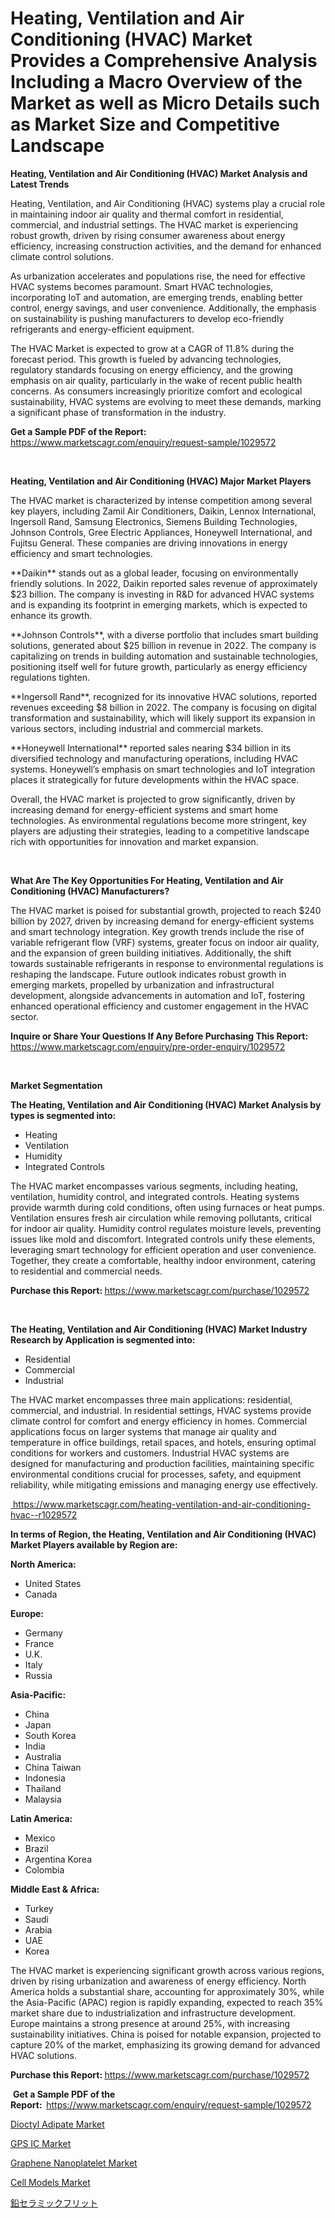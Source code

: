 <p><h1>Heating, Ventilation and Air Conditioning (HVAC) Market Provides a Comprehensive Analysis Including a Macro Overview of the Market as well as Micro Details such as Market Size and Competitive Landscape</h1></p><p><strong>Heating, Ventilation and Air Conditioning (HVAC) Market Analysis and Latest Trends</strong></p>
<p><p>Heating, Ventilation, and Air Conditioning (HVAC) systems play a crucial role in maintaining indoor air quality and thermal comfort in residential, commercial, and industrial settings. The HVAC market is experiencing robust growth, driven by rising consumer awareness about energy efficiency, increasing construction activities, and the demand for enhanced climate control solutions.</p><p>As urbanization accelerates and populations rise, the need for effective HVAC systems becomes paramount. Smart HVAC technologies, incorporating IoT and automation, are emerging trends, enabling better control, energy savings, and user convenience. Additionally, the emphasis on sustainability is pushing manufacturers to develop eco-friendly refrigerants and energy-efficient equipment.</p><p>The HVAC Market is expected to grow at a CAGR of 11.8% during the forecast period. This growth is fueled by advancing technologies, regulatory standards focusing on energy efficiency, and the growing emphasis on air quality, particularly in the wake of recent public health concerns. As consumers increasingly prioritize comfort and ecological sustainability, HVAC systems are evolving to meet these demands, marking a significant phase of transformation in the industry.</p></p>
<p><strong>Get a Sample PDF of the Report:&nbsp;</strong> <a href="https://www.marketscagr.com/enquiry/request-sample/1029572">https://www.marketscagr.com/enquiry/request-sample/1029572</a></p>
<p>&nbsp;</p>
<p><strong>Heating, Ventilation and Air Conditioning (HVAC) Major Market Players</strong></p>
<p><p>The HVAC market is characterized by intense competition among several key players, including Zamil Air Conditioners, Daikin, Lennox International, Ingersoll Rand, Samsung Electronics, Siemens Building Technologies, Johnson Controls, Gree Electric Appliances, Honeywell International, and Fujitsu General. These companies are driving innovations in energy efficiency and smart technologies.</p><p>**Daikin** stands out as a global leader, focusing on environmentally friendly solutions. In 2022, Daikin reported sales revenue of approximately $23 billion. The company is investing in R&D for advanced HVAC systems and is expanding its footprint in emerging markets, which is expected to enhance its growth.</p><p>**Johnson Controls**, with a diverse portfolio that includes smart building solutions, generated about $25 billion in revenue in 2022. The company is capitalizing on trends in building automation and sustainable technologies, positioning itself well for future growth, particularly as energy efficiency regulations tighten.</p><p>**Ingersoll Rand**, recognized for its innovative HVAC solutions, reported revenues exceeding $8 billion in 2022. The company is focusing on digital transformation and sustainability, which will likely support its expansion in various sectors, including industrial and commercial markets.</p><p>**Honeywell International** reported sales nearing $34 billion in its diversified technology and manufacturing operations, including HVAC systems. Honeywell’s emphasis on smart technologies and IoT integration places it strategically for future developments within the HVAC space.</p><p>Overall, the HVAC market is projected to grow significantly, driven by increasing demand for energy-efficient systems and smart home technologies. As environmental regulations become more stringent, key players are adjusting their strategies, leading to a competitive landscape rich with opportunities for innovation and market expansion.</p></p>
<p>&nbsp;</p>
<p><strong>What Are The Key Opportunities For Heating, Ventilation and Air Conditioning (HVAC) Manufacturers?</strong></p>
<p><p>The HVAC market is poised for substantial growth, projected to reach $240 billion by 2027, driven by increasing demand for energy-efficient systems and smart technology integration. Key growth trends include the rise of variable refrigerant flow (VRF) systems, greater focus on indoor air quality, and the expansion of green building initiatives. Additionally, the shift towards sustainable refrigerants in response to environmental regulations is reshaping the landscape. Future outlook indicates robust growth in emerging markets, propelled by urbanization and infrastructural development, alongside advancements in automation and IoT, fostering enhanced operational efficiency and customer engagement in the HVAC sector.</p></p>
<p><strong>Inquire or Share Your Questions If Any Before Purchasing This Report:</strong> <a href="https://www.marketscagr.com/enquiry/pre-order-enquiry/1029572">https://www.marketscagr.com/enquiry/pre-order-enquiry/1029572</a></p>
<p>&nbsp;</p>
<p><strong>Market Segmentation</strong></p>
<p><strong>The Heating, Ventilation and Air Conditioning (HVAC) Market Analysis by types is segmented into:</strong></p>
<p><ul><li>Heating</li><li>Ventilation</li><li>Humidity</li><li>Integrated Controls</li></ul></p>
<p><p>The HVAC market encompasses various segments, including heating, ventilation, humidity control, and integrated controls. Heating systems provide warmth during cold conditions, often using furnaces or heat pumps. Ventilation ensures fresh air circulation while removing pollutants, critical for indoor air quality. Humidity control regulates moisture levels, preventing issues like mold and discomfort. Integrated controls unify these elements, leveraging smart technology for efficient operation and user convenience. Together, they create a comfortable, healthy indoor environment, catering to residential and commercial needs.</p></p>
<p><strong>Purchase this Report:&nbsp;</strong><a href="https://www.marketscagr.com/purchase/1029572">https://www.marketscagr.com/purchase/1029572</a></p>
<p>&nbsp;</p>
<p><strong>The Heating, Ventilation and Air Conditioning (HVAC) Market Industry Research by Application is segmented into:</strong></p>
<p><ul><li>Residential</li><li>Commercial</li><li>Industrial</li></ul></p>
<p><p>The HVAC market encompasses three main applications: residential, commercial, and industrial. In residential settings, HVAC systems provide climate control for comfort and energy efficiency in homes. Commercial applications focus on larger systems that manage air quality and temperature in office buildings, retail spaces, and hotels, ensuring optimal conditions for workers and customers. Industrial HVAC systems are designed for manufacturing and production facilities, maintaining specific environmental conditions crucial for processes, safety, and equipment reliability, while mitigating emissions and managing energy use effectively.</p></p>
<p><a href="https://www.marketscagr.com/heating-ventilation-and-air-conditioning-hvac--r1029572">&nbsp;https://www.marketscagr.com/heating-ventilation-and-air-conditioning-hvac--r1029572</a></p>
<p><strong>In terms of Region, the Heating, Ventilation and Air Conditioning (HVAC) Market Players available by Region are:</strong></p>
<p>
    <p> <strong> North America: </strong>
        <ul>
            <li>United States</li>
            <li>Canada</li>
        </ul>
        </p> 
    <p> <strong> Europe: </strong>
        <ul>
            <li>Germany</li>
            <li>France</li>
            <li>U.K.</li>
            <li>Italy</li>
            <li>Russia</li>
        </ul>
        </p> 
    <p> <strong> Asia-Pacific: </strong>
        <ul>
            <li>China</li>
            <li>Japan</li>
            <li>South Korea</li>
            <li>India</li>
            <li>Australia</li>
            <li>China Taiwan</li>
            <li>Indonesia</li>
            <li>Thailand</li>
            <li>Malaysia</li>
        </ul>
        </p> 
    <p> <strong> Latin America: </strong>
        <ul>
            <li>Mexico</li>
            <li>Brazil</li>
            <li>Argentina Korea</li>
            <li>Colombia</li>
        </ul>
        </p> 
    <p> <strong> Middle East & Africa: </strong>
        <ul>
            <li>Turkey</li>
            <li>Saudi</li>
            <li>Arabia</li>
            <li>UAE</li>
            <li>Korea</li>
        </ul>
    </p>
    </p>
<p><p>The HVAC market is experiencing significant growth across various regions, driven by rising urbanization and awareness of energy efficiency. North America holds a substantial share, accounting for approximately 30%, while the Asia-Pacific (APAC) region is rapidly expanding, expected to reach 35% market share due to industrialization and infrastructure development. Europe maintains a strong presence at around 25%, with increasing sustainability initiatives. China is poised for notable expansion, projected to capture 20% of the market, emphasizing its growing demand for advanced HVAC solutions.</p></p>
<p><strong>Purchase this Report: </strong><a href="https://www.marketscagr.com/purchase/1029572">https://www.marketscagr.com/purchase/1029572</a></p>
<p>&nbsp;<strong>Get a Sample PDF of the Report:&nbsp;&nbsp;</strong><a href="https://www.marketscagr.com/enquiry/request-sample/1029572">https://www.marketscagr.com/enquiry/request-sample/1029572</a></p>
<p><strong></strong></p>
<p><p><a href="https://www.linkedin.com/pulse/how-regional-markets-adapting-dioctyl-adipate-market-innovations-3eive?trackingId=%2FsJMOZAPQki9HD9J3ymt%2BA%3D%3D">Dioctyl Adipate Market</a></p><p><a href="https://issuu.com/reportprime-2/docs/gps-ic-market-size-2030.pptx_d3ef09ba4e913e">GPS IC Market</a></p><p><a href="https://issuu.com/reportprime-2/docs/graphene-nanoplatelet-market-size-2_346f6b01b48f8b">Graphene Nanoplatelet Market</a></p><p><a href="https://medium.com/@peach7904/the-global-cell-models-market-is-a-dynamic-and-growing-industry-3bf75a01ccd9">Cell Models Market</a></p><p><a href="https://medium.com/@zionmetz1960/lead-ceramic-frit-market-%E3%81%AF-%E3%82%B3%E3%82%B9%E3%83%88%E7%AE%A1%E7%90%86%E3%81%A8%E5%8A%B9%E7%8E%87%E5%90%91%E4%B8%8A%E3%82%92%E5%84%AA%E5%85%88%E3%81%97%E3%81%BE%E3%81%99-%E3%81%95%E3%82%89%E3%81%AB-%E5%A0%B1%E5%91%8A%E6%9B%B8%E3%81%AF%E5%B8%82%E5%A0%B4%E3%81%AE%E9%9C%80%E8%A6%81%E9%9D%A2%E3%81%A8%E4%BE%9B%E7%B5%A6%E9%9D%A2%E3%81%AE%E4%B8%A1%E6%96%B9%E3%82%92%E3%82%AB%E3%83%90%E3%83%BC%E3%81%97%E3%81%A6%E3%81%84%E3%81%BE%E3%81%99-lead-ceramic-frit-%E5%B8%82%E5%A0%B4%E3%81%AF-879841c8f717">鉛セラミックフリット</a></p></p>